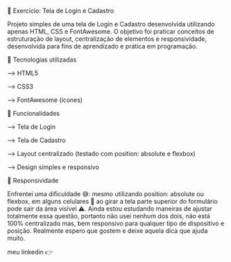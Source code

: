 📌  Exercício: Tela de Login e Cadastro

Projeto simples de uma tela de Login e Cadastro desenvolvida utilizando apenas HTML, CSS e FontAwesome.
O objetivo foi praticar conceitos de estruturação de layout, centralização de elementos e responsividade, desenvolvida para fins de aprendizado e prática em programação.

🎨 Tecnologias utilizadas

--> HTML5

--> CSS3

--> FontAwesome (ícones)

🚀 Funcionalidades

--> Tela de Login

--> Tela de Cadastro

--> Layout centralizado (testado com position: absolute e flexbox)

--> Design simples e responsivo

📱 Responsividade

Enfrentei uma dificuldade 😅: mesmo utilizando position: absolute ou flexbox, em alguns celulares 📱 ao girar a tela parte superior do formulário pode sair da área visível ⚠️.
Ainda estou estudando maneiras de ajustar totalmente essa questão, portanto não usei nenhum dos dois, não está 100% centralizado mas, bem responsivo para qualquer tipo de dispositivo e posição.
Realmente espero que gostem e deixe aquela dica que ajuda muito.

meu linkedin 👉

